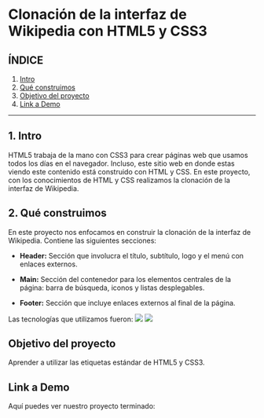 # Clonación de la interfaz de Wikipedia con HTML5 y CSS3

## **ÍNDICE**

1. [Intro](#)
2. [Qué construimos](#)
3. [Objetivo del proyecto](#)
4. [Link a Demo](#)

****

## 1. Intro
HTML5 trabaja de la mano con CSS3 para crear páginas web que usamos todos los días en el navegador. Incluso, este sitio web en donde estas viendo este contenido está construido con HTML y CSS. En este proyecto, con los conocimientos de HTML y CSS realizamos la clonación de la interfaz de Wikipedia.

## 2. Qué construimos
En este proyecto nos enfocamos en construir la clonación de la interfaz de Wikipedia.
Contiene las siguientes secciones:

* **Header:** Sección que involucra el título, subtítulo, logo y el menú con enlaces externos.

* **Main:** Sección del contenedor para los elementos centrales de la página: barra de búsqueda, iconos y listas desplegables.

* **Footer:** Sección que incluye enlaces externos al final de la página.

Las tecnologías que utilizamos fueron:
<img src="https://img.shields.io/badge/HTML5-E34F26?style=for-the-badge&logo=html5&logoColor=white">
<img src="https://img.shields.io/badge/CSS3-1572B6?style=for-the-badge&logo=css3&logoColor=white">

## Objetivo del proyecto
Aprender a utilizar las etiquetas estándar de HTML5 y CSS3.

## Link a Demo
Aquí puedes ver nuestro proyecto terminado: [](#)